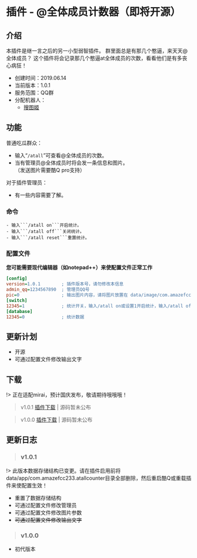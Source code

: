 # 插件 - @全体成员计数器（即将开源）

## 介绍

本插件是继一言之后的另一小型弱智插件。
群里面总是有那几个憨逼，来天天@全体成员？
这个插件将会记录那几个憨逼at全体成员的次数，看看他们是有多丧心病狂！

 - 创建时间：2019.06.14
 - 当前版本：1.0.1
 - 服务范围：QQ群
 - 分配机器人：
   - [搜图姬](picfinder.md)
 
## 功能

普通吃瓜群众：
  - 输入“```/atall```”可查看@全体成员的次数。  
  - 当有管理员@全体成员时将会发一条信息和图片。  
    （发送图片需要酷Q pro支持）  

对于插件管理员：
  - 有一些内容需要了解。
  
  ### 命令
    - 输入```/atall on```开启统计。  
    - 输入```/atall off```关闭统计。  
    - 输入```/atall reset```重置统计。  
	
  ### 配置文件
  
  **您可能需要现代编辑器（如notepad++）来使配置文件正常工作**
  
  ```ini
  [config]
  version=1.0.1        ; 插件版本号，请勿修改本信息
  admin_qq=1234567890  ; 管理员QQ号
  pic=0                ; 输出图片内容，请将图片放置在 data/image/com.amazefcc233.atallcounter 目录下，并在此处完整输入图片的文件名。输入0可禁用本功能（本功能需要酷Q pro支持）
  [switch]
  12345=1              ; 统计开关，输入/atall on或设置1开启统计，输入/atall off或设置0关闭统计
  [database]
  12345=0              ; 统计数据
  ```
  
## 更新计划

  - 开源
  - 可通过配置文件修改输出文字
 
## 下载

  !> 正在适配mirai，预计国庆发布，敬请期待哦哦哦！  

  > v1.0.1 [插件下载](https://cqp.cc/t/43762) | 源码暂未公布   
  
  > v1.0.0 [插件下载](https://ro.amazefcc233.com/dl/plugins/atallcounter/1.0.0/com.amazefcc233.atallcounter.cpk) | 源码暂未公布   
  
## 更新日志
  
  > ### v1.0.1
  
  !> 此版本数据存储结构已变更。请在插件启用前将data/app/com.amazefcc233.atallcounter目录全部删除，然后重启酷Q或重载插件来使配置生效！      
      
  - 重置了数据存储结构
  - 可通过配置文件修改管理员
  - 可通过配置文件修改图片参数
  - ~~可通过配置文件修改输出文字~~
  
  > ### v1.0.0
  
  - 初代版本
  